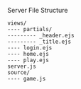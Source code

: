Server File Structure

	views/
	---- partials/
	--------- _header.ejs
	--------- _title.ejs
	---- login.ejs
	---- home.ejs
	---- play.ejs
	server.js
	source/
	---- game.js
